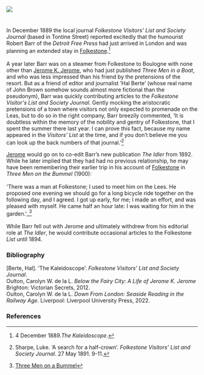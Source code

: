 <a href="https://beta.kent-maps.online"><img src="https://beta.kent-maps.online/juncture/ve-button.png"></a>
<param ve-config title="Robert Barr (1849-1912)" author="Professor Carolyn Oulton" layout="vtl" banner="https://raw.githubusercontent.com/kent-map/images/main/banners/19c.jpg">

<param ve-entity eid="Q375314" aliases="Folkestone">

#

In December 1889 the local journal _Folkestone Visitors’ List and Society Journal_ (based in Tontine Street) reported excitedly that the humourist Robert Barr of the _Detroit Free Press_ had just arrived in London and was planning an extended stay in [Folkestone](/19c/19c-folkestone).[^ref1]
<br><br>
A year later Barr was on a steamer from Folkestone to Boulogne with none other than [Jerome K. Jerome](/19c/19c-jerome-biography), who had just published _Three Men in a Boat_, and who was less impressed than his friend by the pretensions of the resort. But as a friend of editor and journalist ‘Hal Berte’ (whose real name of John Brown somehow sounds almost more fictional than the pseudonym), Barr was quickly contributing articles to the _Folkestone Visitor's List and Society Journal_. Gently mocking the aristocratic pretensions of a town where visitors not only expected to promenade on the Leas, but to do so in the right company, Barr breezily commented, ‘It is doubtless within the memory of the nobility and gentry of Folkestone, that I spent the summer there last year. I can prove this fact, because my name appeared in the _Visitors’ List_ at the time, and if you don’t believe me you can look up the back numbers of that journal.’[^ref2]  
<param ve-image url="https://upload.wikimedia.org/wikipedia/commons/a/ae/Robert_Barr_and_Arthur_Conan_Doyle.jpg" label="Robert Barr, Miss Doyle, Conan Doyle, Mrs. Conan Doyle, Robert McClure" attribution="not stated, Public domain, via Wikimedia Commons">
<param ve-image url="https://upload.wikimedia.org/wikipedia/commons/5/5d/View_along_Tontine_Street%2C_Folkestone_-_geograph.org.uk_-_1579075.jpg" label="View along Tontine Street, Folkestone - geograph.org.uk - 1579075.jpg" attribution="Nick Smith / View along Tontine Street, Folkestone">
<param ve-map primary center="Q106436094" zoom="15">

[Jerome](/19c/19c-jerome-biography) would go on to co-edit Barr’s new publication _The Idler_ from 1892. While he later implied that they had had no previous relationship, he may have been remembering their earlier trip in his account of [Folkestone](/19c/19c-folkestone) in _Three Men on the Bummel_ (1900):
<br><br>
'There was a man at Folkestone; I used to meet him on the Lees.  He proposed one evening we should go for a long bicycle ride together on the following day, and I agreed.  I got up early, for me; I made an effort, and was pleased with myself.  He came half an hour late: I was waiting for him in the garden.'_[^ref3]   
<br>
While Barr fell out with Jerome and ultimately withdrew from his editorial role at _The Idler_, he would contribute occasional articles to the Folkestone _List_ until 1894.
<param ve-image url="https://upload.wikimedia.org/wikipedia/commons/f/f3/The_Lees_-i.e.%2C_Leas-%2C_Folkestone%2C_England-LCCN2002696746.jpg" label="The Leas, Folkestone" attribution="Photochrom Print Collection, Public domain, via Wikimedia Commons">

### Bibliography
[Berte, Hal]. ‘The Kaleidoscope’. _Folkestone Visitors’ List and Society Journal_.   
Oulton, Carolyn W. de la L. _Below the Fairy City: A Life of Jerome K. Jerome_ Brighton: Victorian Secrets, 2012.   
Oulton, Carolyn W. de la L. _Down From London: Seaside Reading in the Railway Age._ Liverpool: Liverpool University Press, 2022.   

### References
[^ref1]: 4 December 1889._The Kaleidoscope_.
[^ref2]: Sharpe, Luke. ‘A search for a half-crown’. _Folkestone Visitors’ List and Society Journal_. 27 May 1891. 9-11.
[^ref3]: [Three Men on a Bummel](https://www.gutenberg.org/files/2183/2183-h/2183-h.htm)   

